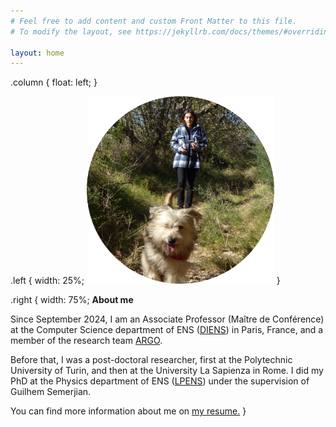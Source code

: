 ```yaml
---
# Feel free to add content and custom Front Matter to this file.
# To modify the layout, see https://jekyllrb.com/docs/themes/#overriding-theme-defaults

layout: home
---
```

.column {
  float: left;
}

.left {
  width: 25%;
  <img src="docs/assets/cropped_photo.png" width="300" height="300"/>
}

.right {
  width: 75%;
  **About me**
  
  Since September 2024, I am an Associate Professor (Maître de Conférence) at the Computer Science department of ENS ([DIENS](https://www.di.ens.fr/)) in Paris, France, and a member of the research team [ARGO](https://www.di.ens.fr/argo/).
  
  Before that, I was a post-doctoral researcher, first at the Polytechnic University of Turin, and then at the University La Sapienza in Rome. I did my PhD at the Physics department of ENS ([LPENS](https://www.lpens.ens.psl.eu/)) under the supervision of Guilhem Semerjian.
  
  You can find more information about me on <a href="https://louisebudzynski.github.io/docs/CV.pdf" target="_blank">my resume.</a>
}

